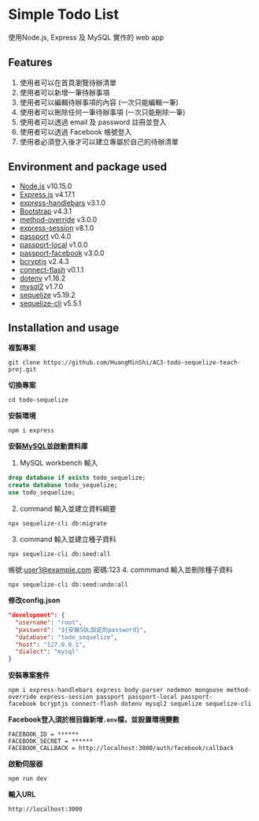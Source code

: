 # Simple Todo List
使用Node.js, Express 及 MySQL 實作的 web app

## Features
1. 使用者可以在首頁瀏覽待辦清單
2. 使用者可以新增一筆待辦事項
3. 使用者可以編輯待辦事項的內容 (一次只能編輯一筆)
4. 使用者可以刪除任何一筆待辦事項 (一次只能刪除一筆)
5. 使用者可以透過 email 及 password 註冊並登入
6. 使用者可以透過 Facebook 帳號登入
7. 使用者必須登入後才可以建立專屬於自己的待辦清單

## Environment and package used
* [Node.js](https://nodejs.org/en/) v10.15.0
* [Express.js](https://expressjs.com/) v4.17.1
* [express-handlebars](https://www.npmjs.com/package/express-handlebars) v3.1.0
* [Bootstrap](https://getbootstrap.com/) v4.3.1
* [method-override](https://www.npmjs.com/package/method-override) v3.0.0
* [express-session](https://www.npmjs.com/package/express-session) v8.1.0
* [passport](https://www.npmjs.com/package/passport) v0.4.0
* [passport-local](https://www.npmjs.com/package/passport-local) v1.0.0
* [passport-facebook](https://www.npmjs.com/package/passport-facebook) v3.0.0
* [bcryptjs](https://www.npmjs.com/package/bcryptjs) v2.4.3
* [connect-flash](https://www.npmjs.com/package/connect-flash) v0.1.1
* [dotenv](https://www.npmjs.com/package/dotenv) v1.16.2
* [mysql2](https://www.npmjs.com/package/mysql2) v1.7.0
* [sequelize](https://sequelize.org/master/) v5.19.2
* [sequelize-cli](https://sequelize.org/master/) v5.5.1

## Installation and usage
**複製專案**
```git
git clone https://github.com/HuangMinShi/AC3-todo-sequelize-teach-proj.git
```

**切換專案**
```git
cd todo-sequelize
```

**安裝環境**
```npm
npm i express
```

**安裝[MySQL](https://dev.mysql.com/downloads/windows/installer/)並啟動資料庫**
1. MySQL workbench 輸入
```sql
drop database if exists todo_sequelize;
create database todo_sequelize;
use todo_sequelize;
```
2. command 輸入並建立資料綱要
```npm
npx sequelize-cli db:migrate
```
3. command 輸入並建立種子資料
```npm
npx sequelize-cli db:seed:all
```
帳號:user1@example.com
密碼:123
4. commmand 輸入並刪除種子資料
```npm
npx sequelize-cli db:seed:undo:all
```

**修改config.json**
```json
"development": {
  "username": "root",
  "password": "${安裝SQL設定的password}",
  "database": "todo_sequelize",
  "host": "127.0.0.1",
  "dialect": "mysql"
}
```

**安裝專案套件**
```npm
npm i express-handlebars express body-parser nodemon mongoose method-override express-session passport passport-local passport-facebook bcryptjs connect-flash dotenv mysql2 sequelize sequelize-cli
```

**Facebook登入須於根目錄新增`.env`檔，並設置環境變數**
```
FACEBOOK_ID = ******
FACEBOOK_SECRET = ******
FACEBOOK_CALLBACK = http://localhost:3000/auth/facebook/callback
```
 
**啟動伺服器**
```npm
npm run dev
```

**輸入URL**
```
http://localhost:3000
```
